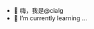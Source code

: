 - 👋 嗨，我是@cialg
- 🌱 I’m currently learning ...

<!---
cialg/cialg is a ✨ special ✨ repository because its `README.md` (this file) appears on your GitHub profile.
You can click the Preview link to take a look at your changes.
--->
